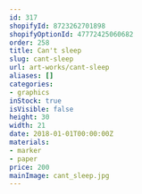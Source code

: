 ```yaml
---
id: 317
shopifyId: 8723262701898
shopifyOptionId: 47772425060682
order: 258
title: Can't sleep
slug: cant-sleep
url: art-works/cant-sleep
aliases: []
categories:
- graphics
inStock: true
isVisible: false
height: 30
width: 21
date: 2018-01-01T00:00:00Z
materials:
- marker
- paper
price: 200
mainImage: cant_sleep.jpg
---
```

